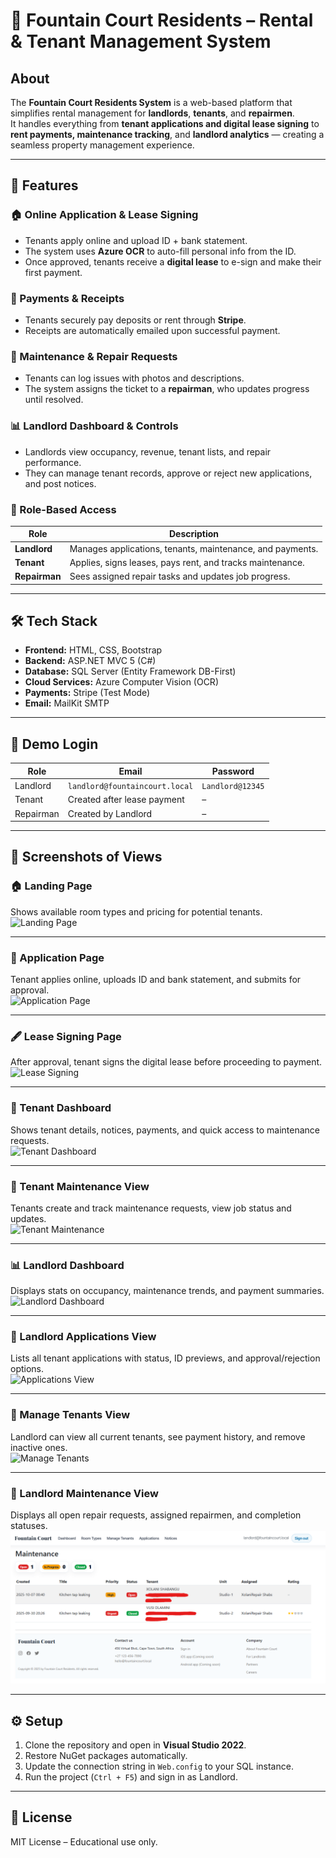 # 🏢 Fountain Court Residents – Rental & Tenant Management System

## About
The **Fountain Court Residents System** is a web-based platform that simplifies rental management for **landlords**, **tenants**, and **repairmen**.  
It handles everything from **tenant applications and digital lease signing** to **rent payments, maintenance tracking**, and **landlord analytics** — creating a seamless property management experience.

---

## 📌 Features

### 🏠 Online Application & Lease Signing
- Tenants apply online and upload ID + bank statement.  
- The system uses **Azure OCR** to auto-fill personal info from the ID.  
- Once approved, tenants receive a **digital lease** to e-sign and make their first payment.

### 🧾 Payments & Receipts
- Tenants securely pay deposits or rent through **Stripe**.  
- Receipts are automatically emailed upon successful payment.

### 🧰 Maintenance & Repair Requests
- Tenants can log issues with photos and descriptions.  
- The system assigns the ticket to a **repairman**, who updates progress until resolved.

### 📊 Landlord Dashboard & Controls
- Landlords view occupancy, revenue, tenant lists, and repair performance.  
- They can manage tenant records, approve or reject new applications, and post notices.

### 🔑 Role-Based Access
| Role | Description |
|------|--------------|
| **Landlord** | Manages applications, tenants, maintenance, and payments. |
| **Tenant** | Applies, signs leases, pays rent, and tracks maintenance. |
| **Repairman** | Sees assigned repair tasks and updates job progress. |

---

## 🛠️ Tech Stack
- **Frontend:** HTML, CSS, Bootstrap  
- **Backend:** ASP.NET MVC 5 (C#)  
- **Database:** SQL Server (Entity Framework DB-First)  
- **Cloud Services:** Azure Computer Vision (OCR)  
- **Payments:** Stripe (Test Mode)  
- **Email:** MailKit SMTP  

---

## 👥 Demo Login
| Role | Email | Password |
|------|-------|-----------|
| Landlord | `landlord@fountaincourt.local` | `Landlord@12345` |
| Tenant | Created after lease payment | – |
| Repairman | Created by Landlord | – |

---

## 📸 Screenshots of Views

### 🏠 Landing Page
Shows available room types and pricing for potential tenants.  
![Landing Page](docs/screenshots/01-landing.png)

---

### 📝 Application Page
Tenant applies online, uploads ID and bank statement, and submits for approval.  
![Application Page](docs/screenshots/02-apply.png)

---

### 🖋️ Lease Signing Page
After approval, tenant signs the digital lease before proceeding to payment.  
![Lease Signing](docs/screenshots/03-lease-sign.png)

---

### 👤 Tenant Dashboard
Shows tenant details, notices, payments, and quick access to maintenance requests.  
![Tenant Dashboard](docs/screenshots/04-tenant-dashboard.png)

---

### 🧰 Tenant Maintenance View
Tenants create and track maintenance requests, view job status and updates.  
![Tenant Maintenance](docs/screenshots/05-tenant-maintenance.png)

---

### 📊 Landlord Dashboard
Displays stats on occupancy, maintenance trends, and payment summaries.  
![Landlord Dashboard](docs/screenshots/06-landlord-dashboard.png)

---

### 📄 Landlord Applications View
Lists all tenant applications with status, ID previews, and approval/rejection options.  
![Applications View](docs/screenshots/07-landlord-applications.png)

---

### 👥 Manage Tenants View
Landlord can view all current tenants, see payment history, and remove inactive ones.  
![Manage Tenants](docs/screenshots/08-manage-tenants.png)

---

### 🔧 Landlord Maintenance View
Displays all open repair requests, assigned repairmen, and completion statuses.  
![Landlord Maintenance](docs/screenshots/09-landlord-maintenance.png)

---

## ⚙️ Setup
1. Clone the repository and open in **Visual Studio 2022**.  
2. Restore NuGet packages automatically.  
3. Update the connection string in `Web.config` to your SQL instance.  
4. Run the project (`Ctrl + F5`) and sign in as Landlord.  

---

## 📄 License
MIT License – Educational use only.
